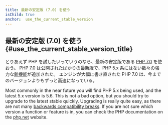 ```yaml
---
title: 最新の安定版 (7.0) を使う
isChild: true
anchor:  use_the_current_stable_version
---
```


## 最新の安定版 (7.0) を使う {#use_the_current_stable_version_title}

とりあえず PHP を試したいっていうのなら、最新の安定版である [PHP 7.0][php-release] を使おう。
PHP 7.0 は公開されたばかりの最新版で、PHP 5.x 系にはない数々の強力な[新機能](#language_highlights)が追加された。
エンジンが大幅に書き直された PHP 7.0 は、今までのバージョンよりもずっと高速になっている。

Most commonly in the near future you will find PHP 5.x being used, and the latest 5.x version is 5.6. This is not a bad option, but you should try to upgrade to the latest stable quickly. Upgrading is really quite easy, as there are not many [backwards compatibility breaks][php70-bc]. If you are not sure which version a function or feature is in, you can check the PHP documentation on the [php.net][php-docs] website.

[php-release]: http://php.net/downloads.php
[php-docs]: http://php.net/manual/
[php70-bc]: http://php.net/manual/migration70.incompatible.php
